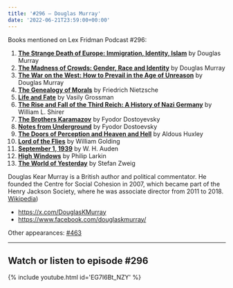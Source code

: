 ```yaml
---
title: '#296 – Douglas Murray'
date: '2022-06-21T23:59:00+00:00'
---
```


Books mentioned on Lex Fridman Podcast #296:

1. <b><a href="https://amzn.to/3saLYml" target="_blank" rel="sponsored noopener noreferrer">The Strange Death of Europe: Immigration, Identity, Islam</a></b> by Douglas Murray
2. <b><a href="https://amzn.to/3QB4gGK" target="_blank" rel="sponsored noopener noreferrer">The Madness of Crowds: Gender, Race and Identity</a></b> by Douglas Murray
3. <b><a href="https://amzn.to/3QeeFqn" target="_blank" rel="sponsored noopener noreferrer">The War on the West: How to Prevail in the Age of Unreason</a></b> by Douglas Murray
4. <b><a href="https://amzn.to/3ShYV8o" target="_blank" rel="sponsored noopener noreferrer">The Genealogy of Morals</a></b> by Friedrich Nietzsche
5. <b><a href="https://amzn.to/3SdqRdL" target="_blank" rel="sponsored noopener noreferrer">Life and Fate</a></b> by Vasily Grossman
6. <b><a href="https://amzn.to/47s6wWD" target="_blank" rel="sponsored noopener noreferrer">The Rise and Fall of the Third Reich: A History of Nazi Germany</a></b> by William L. Shirer
7. <b><a href="https://amzn.to/4716zZi" target="_blank" rel="sponsored noopener noreferrer">The Brothers Karamazov</a></b> by Fyodor Dostoyevsky
8. <b><a href="https://amzn.to/3SiSxxL" target="_blank" rel="sponsored noopener noreferrer">Notes from Underground</a></b> by Fyodor Dostoevsky
9. <b><a href="https://amzn.to/40hyJNt" target="_blank" rel="sponsored noopener noreferrer">The Doors of Perception and Heaven and Hell</a></b> by Aldous Huxley
10. <b><a href="https://amzn.to/3tRsP9s" target="_blank" rel="sponsored noopener noreferrer">Lord of the Flies</a></b> by William Golding
11. <b><a href="https://amzn.to/478gnAr" target="_blank" rel="sponsored noopener noreferrer">September 1, 1939</a></b> by W. H. Auden
12. <b><a href="https://amzn.to/3MkXbYn" target="_blank" rel="sponsored noopener noreferrer">High Windows</a></b> by Philip Larkin
13. <b><a href="https://amzn.to/45MFsQp" target="_blank" rel="sponsored noopener noreferrer">The World of Yesterday</a></b> by Stefan Zweig

Douglas Kear Murray is a British author and political commentator. He founded the Centre for Social Cohesion in 2007, which became part of the Henry Jackson Society, where he was associate director from 2011 to 2018. <a href="https://en.wikipedia.org/wiki/Douglas_Murray_(author" target="_blank">Wikipedia</a>)

- <a href="https://x.com/DouglasKMurray" target="_blank">https://x.com/DouglasKMurray</a>
- <a href="https://www.facebook.com/douglaskmurray/" target="_blank">https://www.facebook.com/douglaskmurray/</a>

Other appearances: [\#463](/463-douglas-murray)

- - - - - -

## Watch or listen to episode #296

{% include youtube.html id='EG7I6Bt_NZY' %}